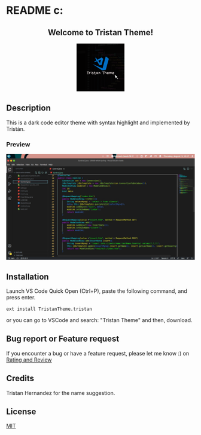 # README c:


<div style="text-align:center">

## Welcome to Tristan Theme!

![alt text](https://github.com/tristanHdez18/Tristan-Theme/blob/main/images/Logo.png?raw=true)

</div>

## Description

This is a dark code editor theme with syntax highlight and implemented by Tristán.

### Preview

<div style="text-align:center">

![alt text](https://github.com/tristanHdez18/Tristan-Theme/blob/main/images/Preview.jpeg?raw=true)

</div>

## Installation

Launch VS Code Quick Open (Ctrl+P), paste the following command, and press enter.


```
ext install TristanTheme.tristan

```

or you can go to VSCode and search: "Tristan Theme" and then, download.


## Bug report or Feature request

If you encounter a bug or have a feature request, please let me know :) on [Rating and Review](https://marketplace.visualstudio.com/items?itemName=TristanTheme.tristan&ssr=false#review-details)


## Credits

Tristan Hernandez for the name suggestion.

## License 

[MIT](https://github.com/tristanHdez18/Tristan-Theme/blob/main/LICENSE)